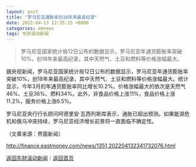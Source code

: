 ```yaml
---
layout: post
title: "罗马尼亚通胀率创18年来最高纪录"
date: 2022-04-13 12:35:15 +0800
categories: emnews
tags: 东财滚动新闻
---
```

> 罗马尼亚国家统计局12日公布的数据显示，罗马尼亚年通货膨胀率突破10%，创18年来最高纪录，其中天然气、土豆和燃料等价格涨幅最大。

<p>据央视新闻，罗马尼亚国家统计局12日公布的数据显示，罗马尼亚年通货膨胀率突破10%，创18年来最高纪录，其中天然气、土豆和燃料等价格涨幅最大。统计显示，今年3月的年通货膨胀率同比增长10.2%。价格涨幅最大的依次是天然气46%、土豆36%、燃料34%。此外，非食品价格上涨11%，食品价格上涨11.2%，服务价格上涨6.5%。</p><p>罗马尼亚央行行长顾问阿德里安·瓦西列斯库表示，通胀已超出预测。如果能源危机和俄乌冲突持续，罗马尼亚经济增长前景将一直面临不确定性。</p><p class="em_media">（文章来源：界面新闻）</p>

<http://finance.eastmoney.com/news/1351,202204132341732076.html>

[返回东财滚动新闻](//finews.withounder.com/emnews/)｜[返回首页](//finews.withounder.com/)